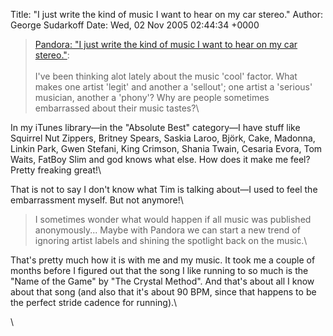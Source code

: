 Title: "I just write the kind of music I want to hear on my car stereo."
Author: George Sudarkoff
Date: Wed, 02 Nov 2005 02:44:34 +0000

> [Pandora: "I just write the kind of music I want to hear on my car
> stereo."](http://blog.pandora.com/pandora/archives/2005/11/i_just_write_th.html):\
> \
> I've been thinking alot lately about the music 'cool' factor. What
> makes one artist 'legit' and another a 'sellout'; one artist a
> 'serious' musician, another a 'phony'? Why are people sometimes
> embarrassed about their music tastes?\

In my iTunes library—in the "Absolute Best" category—I have stuff like
Squirrel Nut Zippers, Britney Spears, Saskia Laroo, Björk, Cake,
Madonna, Linkin Park, Gwen Stefani, King Crimson, Shania Twain, Cesaria
Evora, Tom Waits, FatBoy Slim and god knows what else. How does it make
me feel? Pretty freaking great!\

That is not to say I don't know what Tim is talking about—I used to feel
the embarrassment myself. But not anymore!\

> I sometimes wonder what would happen if all music was published
> anonymously... Maybe with Pandora we can start a new trend of ignoring
> artist labels and shining the spotlight back on the music.\

That's pretty much how it is with me and my music. It took me a couple
of months before I figured out that the song I like running to so much
is the "Name of the Game" by "The Crystal Method". And that's about all
I know about that song (and also that it's about 90 BPM, since that
happens to be the perfect stride cadence for running).\

\

